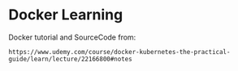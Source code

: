 # Docker Learning 

Docker tutorial and SourceCode from:
```
https://www.udemy.com/course/docker-kubernetes-the-practical-guide/learn/lecture/22166800#notes
```